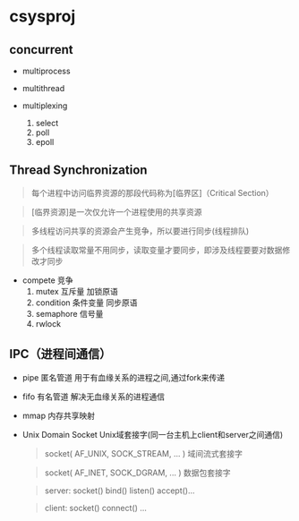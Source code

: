 # csysproj

## concurrent 

- multiprocess

- multithread

- multiplexing

    1. select
    2. poll
    3. epoll 

## Thread Synchronization
> 每个进程中访问临界资源的那段代码称为[临界区]（Critical Section）

> [临界资源]是一次仅允许一个进程使用的共享资源

> 多线程访问共享的资源会产生竞争，所以要进行同步(线程排队)

> 多个线程读取常量不用同步，读取变量才要同步，即涉及线程要要对数据修改才同步
- compete   竞争 
    1. mutex     互斥量     加锁原语
    2. condition 条件变量    同步原语
    3. semaphore 信号量
    4. rwlock 


## IPC（进程间通信）
- pipe 匿名管道 用于有血缘关系的进程之间,通过fork来传递
- fifo 有名管道 解决无血缘关系的进程通信
- mmap  内存共享映射
- Unix Domain Socket Unix域套接字(同一台主机上client和server之间通信)
    
    > socket( AF_UNIX, SOCK_STREAM, ... )   域间流式套接字
    
    > socket( AF_INET, SOCK_DGRAM, ... ) 数据包套接字
    
    > server: socket() bind() listen() accept()...
    
    > client: socket() connect() ...